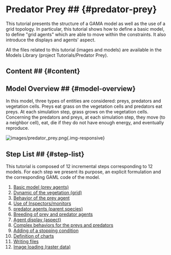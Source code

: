 # Predator Prey ## {#predator-prey}



This tutorial presents the structure of a GAMA model as well as the use of a grid topology. In particular, this tutorial shows how to define a basic model, to define "grid agents" which are able to move within the constraints. It also introduce the displays and agents' aspect.


All the files related to this tutorial (images and models) are available in the Models Library (project Tutorials/Predator Prey).
## Content ## {#content}





## Model Overview ## {#model-overview}
In this model, three types of entities are considered: preys, predators and vegetation cells. Preys
eat grass on the vegetation cells and predators eat preys. At each simulation step, grass grows on the vegetation cells. Concerning the predators and preys, at each simulation step, they move (to a neighbor cell), eat, die if they do not have enough energy, and eventually reproduce.

![images/predator_prey.png](gm_wiki/resources/images/tutorials/predator_prey.png){.img-responsive}




## Step List ## {#step-list}

This tutorial is composed of 12 incremental steps corresponding to 12 models. For each step we present its purpose, an explicit formulation and the corresponding GAML code of the model.

  1. [Basic model (prey agents)](tutorials#PredatorPrey_step1)
  1. [Dynamic of the vegetation (grid)](tutorials#PredatorPrey_step2)
  1. [Behavior of the prey agent](tutorials#PredatorPrey_step3)
  1. [Use of Inspectors/monitors](tutorials#PredatorPrey_step4)
  1. [predator agents (parent species)](tutorials#PredatorPrey_step5)
  1. [Breeding of prey and predator agents](tutorials#PredatorPrey_step6)
  1. [Agent display (aspect)](tutorials#PredatorPrey_step7)
  1. [Complex behaviors for the preys and predators](tutorials#PredatorPrey_step8)
  1. [Adding of a stopping condition](tutorials#PredatorPrey_step9)
  1. [Definition of charts](tutorials#PredatorPrey_step10)
  1. [Writing files](tutorials#PredatorPrey_step11)
  1. [Image loading (raster data)](tutorials#PredatorPrey_step12)